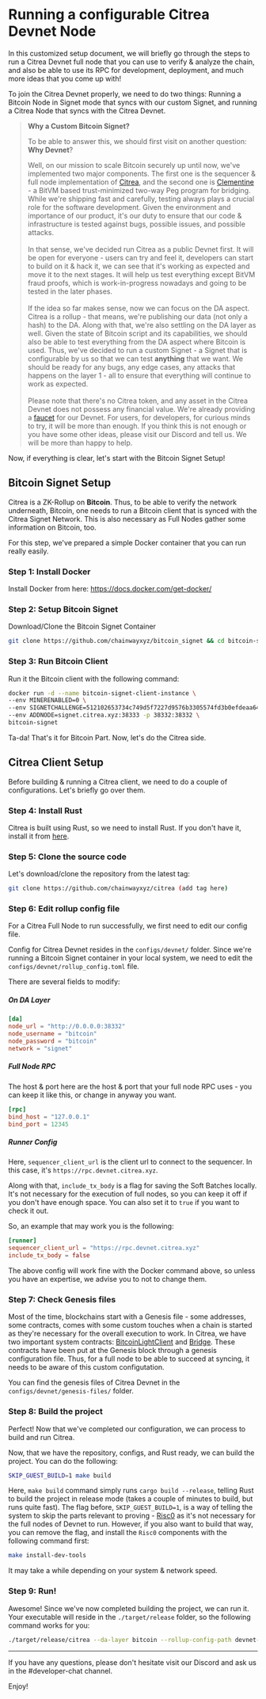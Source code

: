 
# Running a configurable Citrea Devnet Node

In this customized setup document, we will briefly go through the steps to run a Citrea Devnet full node that you can use to verify & analyze the chain, and also be able to use its RPC for development, deployment, and much more ideas that you come up with!

To join the Citrea Devnet properly, we need to do two things: Running a Bitcoin Node in Signet mode that syncs with our custom Signet, and running a Citrea Node that syncs with the Citrea Devnet.

> **Why a Custom Bitcoin Signet?**
>
> To be able to answer this, we should first visit on another question: **Why Devnet**?
>
> Well, on our mission to scale Bitcoin securely up until now, we've implemented two major components. The first one is the sequencer & full node implementation of [Citrea](https://github.com/chainwayxyz/citrea), and the second one is [Clementine](https://github.com/chainwayxyz/clementine) - a BitVM based trust-minimized two-way Peg program for bridging. While we're shipping fast and carefully, testing always plays a crucial role for the software development. Given the environment and importance of our product, it's our duty to ensure that our code & infrastructure is tested against bugs, possible issues, and possible attacks.
> \
> \
> In that sense, we've decided run Citrea as a public Devnet first. It will be open for everyone - users can try and feel it, developers can start to build on it & hack it, we can see that it's working as expected and move it to the next stages. It will help us test everything except BitVM fraud proofs, which is work-in-progress nowadays and going to be tested in the later phases.
> \
> \
> If the idea so far makes sense, now we can focus on the DA aspect. Citrea is a rollup - that means, we're publishing our data (not only a hash) to the DA. Along with that, we're also settling on the DA layer as well. Given the state of Bitcoin script and its capabilities, we should also be able to test everything from the DA aspect where Bitcoin is used. Thus, we've decided to run a custom Signet - a Signet that is configurable by us so that we can test **anything** that we want. We should be ready for any bugs, any edge cases, any attacks that happens on the layer 1 - all to ensure that everything will continue to work as expected.
> \
> \
> Please note that there's no Citrea token, and any asset in the Citrea Devnet does not possess any financial value. We're already providing a [faucet](https://example.com) for our Devnet. For users, for developers, for curious minds to try, it will be more than enough. If you think this is not enough or you have some other ideas, please visit our Discord and tell us. We will be more than happy to help.

Now, if everything is clear, let's start with the Bitcoin Signet Setup!

## Bitcoin Signet Setup

Citrea is a ZK-Rollup on **Bitcoin**. Thus, to be able to verify the network underneath, Bitcoin, one needs to run a Bitcoin client that is synced with the Citrea Signet Network. This is also necessary as Full Nodes gather some information on Bitcoin, too. 

For this step, we've prepared a simple Docker container that you can run really easily.

### Step 1: Install Docker

Install Docker from here: https://docs.docker.com/get-docker/

### Step 2: Setup Bitcoin Signet

Download/Clone the Bitcoin Signet Container
```sh
git clone https://github.com/chainwayxyz/bitcoin_signet && cd bitcoin-signet
```

### Step 3: Run Bitcoin Client

Run it the Bitcoin client with the following command:
```sh
docker run -d --name bitcoin-signet-client-instance \
--env MINERENABLED=0 \
--env SIGNETCHALLENGE=512102653734c749d5f7227d9576b3305574fd3b0efdeaa64f3d500f121bf235f0a43151ae \
--env ADDNODE=signet.citrea.xyz:38333 -p 38332:38332 \
bitcoin-signet
```

Ta-da! That's it for Bitcoin Part. Now, let's do the Citrea side.

## Citrea Client Setup

Before building & running a Citrea client, we need to do a couple of configurations. Let's briefly go over them.


### Step 4: Install Rust

Citrea is built using Rust, so we need to install Rust. If you don't have it, install it from [here](https://www.rust-lang.org/tools/install).

### Step 5: Clone the source code

Let's download/clone the repository from the latest tag:
```sh
git clone https://github.com/chainwayxyz/citrea (add tag here)
```

### Step 6: Edit rollup config file

For a Citrea Full Node to run successfully, we first need to edit our config file. 

Config for Citrea Devnet resides in the `configs/devnet/` folder. Since we're running a Bitcoin Signet container in your local system, we need to edit the `configs/devnet/rollup_config.toml` file.

There are several fields to modify:

##### On DA Layer 
```toml
[da]
node_url = "http://0.0.0.0:38332"
node_username = "bitcoin"                                     
node_password = "bitcoin"
network = "signet"
```

##### Full Node RPC 

The host & port here are the host & port that your full node RPC uses - you can keep it like this, or change in anyway you want.
```toml
[rpc]
bind_host = "127.0.0.1"
bind_port = 12345
```

##### Runner Config
Here, `sequencer_client_url` is the client url to connect to the sequencer. In this case, it's `https://rpc.devnet.citrea.xyz`. 

Along with that, `include_tx_body` is a flag for saving the Soft Batches locally. It's not necessary for the execution of full nodes, so you can keep it off if you don't have enough space. You can also set it to `true` if you want to check it out.

So, an example that may work you is the following:

```toml
[runner]
sequencer_client_url = "https://rpc.devnet.citrea.xyz"
include_tx_body = false
```

The above config will work fine with the Docker command above, so unless you have an expertise, we advise you to not to change them.

### Step 7: Check Genesis files

Most of the time, blockchains start with a Genesis file - some addresses, some contracts, comes with some custom touches when a chain is started as they're necessary for the overall execution to work. In Citrea, we have two important system contracts: [BitcoinLightClient](https://github.com/chainwayxyz/citrea/blob/nightly/crates/evm/src/evm/system_contracts/src/BitcoinLightClient.sol) and [Bridge](https://github.com/chainwayxyz/citrea/blob/nightly/crates/evm/src/evm/system_contracts/src/Bridge.sol). These contracts have been put at the Genesis block through a genesis configuration file. Thus, for a full node to be able to succeed at syncing, it needs to be aware of this custom configutation. 

You can find the genesis files of Citrea Devnet in the `configs/devnet/genesis-files/` folder.

### Step 8: Build the project

Perfect! Now that we've completed our configuration, we can process to build and run Citrea.

Now, that we have the repository, configs, and Rust ready, we can build the project. You can do the following:
```sh
SKIP_GUEST_BUILD=1 make build
```

Here, `make build` command simply runs `cargo build --release`, telling Rust to build the project in release mode (takes a couple of minutes to build, but runs quite fast). The flag before, `SKIP_GUEST_BUILD=1`, is a way of telling the system to skip the parts relevant to proving - [Risc0](https://www.risczero.com/) as it's not necessary for the full nodes of Devnet to run. However, if you also want to build that way, you can remove the flag, and install the `Risc0` components with the following command first:

```sh
make install-dev-tools
```

It may take a while depending on your system & network speed.

### Step 9: Run!

Awesome! Since we've now completed building the project, we can run it. Your executable will reside in the `./target/release` folder, so the following command works for you:

```sh 
./target/release/citrea --da-layer bitcoin --rollup-config-path devnet-configs/devnet.toml --genesis-paths devnet-configs/genesis
```

------------------------

If you have any questions, please don't hesitate visit our Discord and ask us in the #developer-chat channel. 

Enjoy!